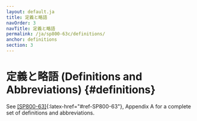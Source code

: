 ```yaml
---
layout: default.ja
title: 定義と略語
navOrder: 3
navTitle: 定義と略語
permalink: /ja/sp800-63c/definitions/
anchor: definitions
section: 3
---
```


# 定義と略語 (Definitions and Abbreviations) {#definitions}

See [[SP800-63]](../_sp800-63/definitions.ja.md#def-and-acr){:latex-href="#ref-SP800-63"}, Appendix A for a complete set of definitions and abbreviations.
